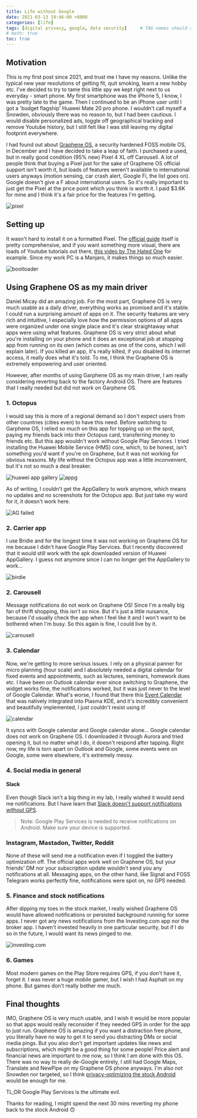 ```yaml
---
title: Life without Google
date: 2021-03-13 19:46:00 +0800
categories: [life]
tags: [digital privacy, google, data security]     # TAG names should always be lowercase
# math: true
toc: true
---
```


## Motivation

This is my first post since 2021, and trust me I have my reasons. Unlike the typical new year resolutions of getting fit, quit smoking, learn a new hobby etc. I've decided to try to tame this little spy we kept right next to us everyday - smart phone. My first smartphone was the iPhone 5, I know, I was pretty late to the game. Then I continued to be an iPhone user until I got a 'budget flagship' Huawei Mate 20 pro phone. I wouldn't call myself a Snowden, obviously there was no reason to, but I had been cautious. I would disable personalized ads, toggle off geographical tracking and remove Youtube history, but I still felt like I was still leaving my digital footprint everywhere. 

I had found out about [Graphene OS](https://grapheneos.org/), a security hardened FOSS mobile OS, in December and I have decided to take a leap of faith. I purchased a used, but in really good condition (95% new) Pixel 4 XL off Carousell. A lot of people think that buying a Pixel just for the sake of Graphene OS official support isn't worth it, but loads of features weren't available to international users anyways (motion sensing, car crash alert, Google Fi, the list goes on). Google doesn't give a F about international users. So it's really important to just get the Pixel at the price point which you think is worth it. I paid $3.6K for mine and I think it's a fair price for the features I'm getting.

![pixel]({{site.url}}/_posts/life/../../../GOS_img/pixel.jpg)

## Setting up

It wasn't hard to install it on a formatted Pixel. The [official guide](https://grapheneos.org/install/cli) itself is pretty comprehensive, and if you want something more visual, there are loads of Youtube tutorials out there, [this video by The Hated One](https://www.youtube.com/watch?v=xIXAzA555xk) for example. Since my work PC is a Manjaro, it makes things so much easier.

![bootloader]({{site.url}}/_posts/life/GOS_img/bootloader.jpg)


## Using Graphene OS as my main driver

Daniel Micay did an amazing job. For the most part, Graphene OS is very much usable as a daily driver, everything works as promised and it's stable. I could run a surprising amount of apps on it. The security features are very rich and intuitive, I especially love how the permission options of all apps were organized under one single place and it's clear straightaway what apps were using what features. Graphene OS is very strict about what you're installing on your phone and it does an exceptional job at stopping app from running on its own (which comes as one of the cons, which I will explain later). If you killed an app, it's really killed, if you disabled its internet access, it really does what it's told. To me, I think the Graphene OS is extremely empowering and user oriented. 

However, after months of using Garphene OS as my main driver, I am really considering reverting back to the factory Android OS. There are features that I really needed but did not work on Garphene OS.

### 1. Octopus
I would say this is more of a regional demand so I don't expect users from other countries (cities even) to have this need. Before switching to Garphene OS, I relied *so much* on this app for topping up on the spot, paying my friends back into their Octopus card, transferring money to friends etc. But this app wouldn't work without Google Play Services. I tried installing the Huawei Mobile Service (HMS) core, which, to be honest, isn't something you'd want if you're on Graphene, but it was not working for obvious reasons. My life without the Octopus app was a little inconvenient, but it's not so much a deal breaker.

![huawei app gallery](appgallery.png)
![appg]({{site.url}}/_posts/life/GOS_img/appgallery.png)

As of writing, I couldn't get the AppGallery to work anymore, which means no updates and no screenshots for the Octopus app. But just take my word for it, it doesn't work here.

![AG failed]({{site.url}}/_posts/life/GOS_img/appgallery_fail.png)

### 2. Carrier app
I use Bridie and for the longest time it was not working on Graphene OS for me because I didn't have Google Play Services. But I recently discovered that it would still work with the apk downloaded version of Huawei AppGallery. I guess not anymore since I can no longer get the AppGallery to work...

![birdie]({{site.url}}/_posts/life/GOS_img/birdie.png)


### 2. Carousell
Message notifications do not work on Graphene OS! Since I'm a really big fan of thrift shopping, this isn't so nice. But it's just a little nuisance, because I'd usually check the app when I feel like it and I won't want to be bothered when I'm busy. So this again is fine, I could live by it.

![carousell]({{site.url}}/_posts/life/GOS_img/carousell.png)

### 3. Calendar
Now, we're getting to more serious issues. I rely on a physical panner for micro planning (hour scale) and I absolutely needed a digital calendar for fixed events and appointments, such as lectures, seminars, homework dues etc. I have been on Outlook calendar ever since switching to Graphene, the widget works fine, the notifications worked, but it was just never to the level of Google Calendar. What's worse, I found that there this [Event Calendar](https://github.com/Zren/plasma-applet-eventcalendar) that was natively integrated into Plasma KDE, and it's incredibly convenient and beautifully implemented, I just couldn't resist using it!

![calendar]({{site.url}}/_posts/life/GOS_img/event_calendar.png)

It syncs with Google calendar and Google calendar alone... Google calendar does not work on Graphene OS. I downloaded it through Aurora and tried opening it, but no matter what I do, it doesn't respond after tapping. Right now, my life is torn apart on Outlook and Google, some events were on Google, some were elsewhere, it's extremely messy.

### 4. Social media in general

#### Slack
Even though Slack isn't a big thing in my lab, I really wished it would send me notifications. But I have learn that [Slack doesn't support notifications without GPS](https://slack.com/intl/en-hk/help/articles/360001559367-Troubleshoot-Slack-notifications).

>Note: Google Play Services is needed to receive notifications on Android. Make sure your device is supported. 

### Instagram, Mastadon, Twitter, Reddit
None of these will send me a notification even if I toggled the battery optimization off. The official apps work well on Graphene OS, but your friends' DM nor your subscription update wouldn't send you any notifications at all. Messaging apps, on the other hand, like Signal and FOSS Telegram works perfectly fine, notifications were spot on, no GPS needed.

### 5. Finance and stock notifications
After dipping my toes in the stock market, I really wished Graphene OS would have allowed notifications or persisted background running for some apps. I never got any news notifications from the Investing.com app nor the broker app. I haven't invested heavily in one particular security, but if I do so in the future, I would want its news pinged to me.

![investing.com]({{site.url}}/_posts/life/GOS_img/investing.png)

### 6. Games
Most modern games on the Play Store requires GPS, if you don't have it, forget it. I was never a huge mobile gamer, but I wish I had Asphalt on my phone. But games don't really bother me much.

## Final thoughts
IMO, Graphene OS is very much usable, and I wish it would be more popular so that apps would really reconsider if they needed GPS in order for the app to just run. Graphene OS is amazing if you want a distraction free phone, you literally have no way to get it to send you distracting DMs or social media pings. But you also don't get important updates like news and subscriptions, which might be a good thing for some people! Price alert and financial news are important to me now, so I think I am done with this OS. There was no way to really de-Google entirely, I still had Google Maps, Translate and NewPipe on my Graphene OS phone anyways. I'm also not Snowden nor targeted, so I think [privacy-optimizing the stock Android ](https://chriswiegman.com/2020/04/limiting-my-exposure-to-surveillance-on-android/) would be enough for me.

TL;DR Google Play Services is the ultimate evil.

Thanks for reading, I might spend the next 30 mins reverting my phone back to the stock Android 🙃